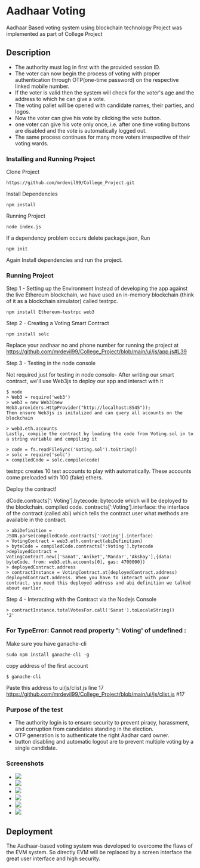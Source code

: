 # Aadhaar Voting
Aadhaar Based voting system using blockchain technology
Project was implemented as part of College Project

## Description

* The authority must log in first with the provided session ID.
* The voter can now begin the process of voting with proper authentication through OTP(one-time password) on the respective linked mobile number.
* If the voter is valid then the system will check for the voter's age and the address to which he can give a vote.
* The voting pallet will be opened with  candidate names, their parties, and logos.
* Now the voter can give his vote by clicking the vote button.
* one voter can give his vote only once, i.e. after one time voting buttons are disabled and the vote is automatically logged out.
* The same process continues for many more voters irrespective of their voting wards.

### Installing and Running Project

Clone Project
```
https://github.com/mrdevil99/College_Project.git
```
Install Dependencies
```
npm install
```
Running Project
```
node index.js
```
If a dependency problem occurs delete package.json, Run
```
npm init
```
Again Install dependencies and run the project.


### Running Project
Step 1 - Setting up the Environment
Instead of developing the app against the live Ethereum blockchain, we have used an in-memory blockchain (think of it as a blockchain simulator) called testrpc.

```
npm install Ethereum-testrpc web3
```

Step 2 - Creating a Voting Smart Contract

```
npm install solc
```

Replace your aadhaar no and phone number for running the project at https://github.com/mrdevil99/College_Project/blob/main/ui/js/app.js#L39

Step 3 - Testing in the node console

Not required just for testing in node console-
After writing our smart contract, we'll use Web3js to deploy our app and interact with it
```
$ node
> Web3 = require('web3')
> web3 = new Web3(new Web3.providers.HttpProvider("http://localhost:8545"));
Then ensure Web3js is initalized and can query all accounts on the blockchain

> web3.eth.accounts
Lastly, compile the contract by loading the code from Voting.sol in to a string variable and compiling it

> code = fs.readFileSync('Voting.sol').toString()
> solc = require('solc')
> compiledCode = solc.compile(code)
```
testrpc creates 10 test accounts to play with automatically. These accounts come preloaded with 100 (fake) ethers.

Deploy the contract!

dCode.contracts[‘: Voting’].bytecode: bytecode which will be deployed to the blockchain.
compiled code. contracts[‘:Voting’].interface: the interface of the contract (called abi) which tells the contract user what methods are available in the contract.
```
> abiDefinition = JSON.parse(compiledCode.contracts[':Voting'].interface)
> VotingContract = web3.eth.contract(abiDefinition)
> byteCode = compiledCode.contracts[':Voting'].bytecode
>deployedContract = VotingContract.new(['Sanat','Aniket','Mandar','Akshay'],{data: byteCode, from: web3.eth.accounts[0], gas: 4700000})
> deployedContract.address
> contractInstance = VotingContract.at(deployedContract.address)
deployedContract.address. When you have to interact with your contract, you need this deployed address and abi definition we talked about earlier.
```
Step 4 - Interacting with the Contract via the Nodejs Console
```
> contractInstance.totalVotesFor.call('Sanat').toLocaleString()
'2'
```

### For TypeError: Cannot read property ': Voting' of undefined :
Make sure you have ganache-cli
```
sudo npm install ganache-cli -g
```
copy address of the first account
```
$ ganache-cli
```
Paste this address to 
ui/js/clist.js line 17
https://github.com/mrdevil99/College_Project/blob/main/ui/js/clist.js #17


### Purpose of the test

 * The authority login is to ensure security to prevent piracy, harassment, and corruption from candidates standing in the election.
 * OTP generation is to authenticate the right Aadhar card owner.
 * button disabling and automatic logout are to prevent multiple voting by a single candidate.

   
### Screenshots
* ![](https://github.com/mrdevil99/College_Project/blob/main/screenshot/1.PNG)
* ![](https://github.com/mrdevil99/College_Project/blob/main/screenshot/2.PNG)
* ![](https://github.com/mrdevil99/College_Project/blob/main/screenshot/3.PNG)
* ![](https://github.com/mrdevil99/College_Project/blob/main/screenshot/4.PNG)
* ![](https://github.com/mrdevil99/College_Project/blob/main/screenshot/5.PNG)
* ![](https://github.com/mrdevil99/College_Project/blob/main/screenshot/gan.PNG)

## Deployment

The Aadhaar-based voting system was developed to overcome the flaws of the EVM system. So directly EVM will be replaced by a screen interface the great
user interface and high security.

